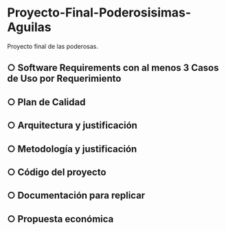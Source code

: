 # Proyecto-Final-Poderosisimas-Aguilas
Proyecto final de las poderosas. 

## ○ Software Requirements con al menos 3 Casos de Uso por Requerimiento

## ○ Plan de Calidad

## ○ Arquitectura y justificación

## ○ Metodología y justificación

## ○ Código del proyecto

## ○ Documentación para replicar

## ○ Propuesta económica
